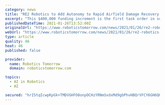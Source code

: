 ```yaml
---
category: news
title: "RE2 Robotics to Add Autonomy to Rapid Airfield Damage Recovery Robotic System"
excerpt: "This $400,000 funding increment is the first task order in support of Explosive Ordnance Disposal (EOD) and the Research, Develop, Test, and Evaluation of unmanned systems for the Air Force Civil Engineer Center (AFCEC)."
publishedDateTime: 2021-01-26T13:52:00Z
originalUrl: "https://www.roboticstomorrow.com/news/2021/01/26/re2-robotics-to-add-autonomy-to-rapid-airfield-damage-recovery-robotic-system/16148/"
webUrl: "https://www.roboticstomorrow.com/news/2021/01/26/re2-robotics-to-add-autonomy-to-rapid-airfield-damage-recovery-robotic-system/16148/"
type: article
quality: 46
heat: 46
published: false

provider:
  name: Robotics Tomorrow
  domain: roboticstomorrow.com

topics:
  - AI in Robotics
  - AI

secured: "hrI5tqIcwpKpGk+TMDVGHFO8onpOCHzYRNmSxdxMd9gbPhvHBQrVFCY6GH6QOEafhtoxO2cWWts8UDwwGarWnyU7KJXs+7UnLjhvvuaPjAxSBO7g2vQnVHYaaRR/AG0bVYvUGA0eBwvhZJlGaZVNLSiaiJrik6i50rtcGK13rgoVH4HcrglCvkyhpUymp+uIKUfBg9JdSKDmZ5o/1Q3jkEhWi2JD/2CqvNJzRX3yls2+opaAI4Q2n6tv9c/1iMQFs5eQdwMe6MjvbnDsMLtPmKlCm37Ro8o4fVfeXpZEtRzEuf73TvMdYx0IJZ2HpUc4tP+MwJWRwLgago9VgDv3Iy7JHissMzLIBrTXoTaXPYo=;0V1e99jlZ0G8Ep2/eOjAsA=="
---
```


